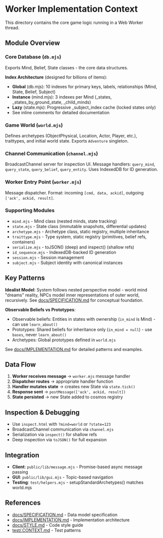 # Worker Implementation Context

This directory contains the core game logic running in a Web Worker thread.

## Module Overview

### Core Database (`db.mjs`)
Exports Mind, Belief, State classes - the core data structures.

**Index Architecture** (designed for billions of items):
- **Global** (db.mjs): 10 indexes for primary keys, labels, relationships (Mind, State, Belief, Subject)
- **Instance** (mind.mjs): 3 indexes per Mind (_states, _states_by_ground_state, _child_minds)
- **Lazy** (state.mjs): Progressive _subject_index cache (locked states only)
- See inline comments for detailed documentation

### Game World (`world.mjs`)
Defines archetypes (ObjectPhysical, Location, Actor, Player, etc.), traittypes, and initial world state. Exports `Adventure` singleton.

### Channel Communication (`channel.mjs`)
BroadcastChannel server for inspection UI. Message handlers: `query_mind`, `query_state`, `query_belief`, `query_entity`. Uses IndexedDB for ID generation.

### Worker Entry Point (`worker.mjs`)
Message dispatcher. Format: incoming `[cmd, data, ackid]`, outgoing `['ack', ackid, result]`.

### Supporting Modules
- `mind.mjs` - Mind class (nested minds, state tracking)
- `state.mjs` - State class (immutable snapshots, differential updates)
- `archetype.mjs` - Archetype class, static registry, multiple inheritance
- `traittype.mjs` - Type system, static registry (primitives, belief refs, containers)
- `serialize.mjs` - toJSON() (deep) and inspect() (shallow refs)
- `id_sequence.mjs` - IndexedDB-backed ID generation
- `session.mjs` - Session management
- `subject.mjs` - Subject identity with canonical instances

## Key Patterns

**Idealist Model**: System follows nested perspective model - world mind "dreams" reality, NPCs model inner representations of outer world, recursively. See [docs/SPECIFICATION.md](../../docs/SPECIFICATION.md) for conceptual foundation.

**Observable Beliefs vs Prototypes**:
- Observable beliefs: Entities in states with ownership (`in_mind` is Mind) - can use `learn_about()`
- Prototypes: Shared beliefs for inheritance only (`in_mind = null`) - use `bases`, never `learn_about()`
- Archetypes: Global prototypes defined in `world.mjs`

See [docs/IMPLEMENTATION.md](../../docs/IMPLEMENTATION.md) for detailed patterns and examples.

## Data Flow

1. **Worker receives message** → `worker.mjs` message handler
2. **Dispatcher routes** → appropriate handler function
3. **Handler mutates state** → creates new State via `state.tick()`
4. **Response sent** → `postMessage(['ack', ackid, result])`
5. **State persisted** → new State added to cosmos registry

## Inspection & Debugging

- Use `inspect.html` with `?mind=world` or `?state=123`
- BroadcastChannel communication via `channel.mjs`
- Serialization via `inspect()` for shallow refs
- Deep inspection via `toJSON()` for full expansion

## Integration

- **Client**: `public/lib/message.mjs` - Promise-based async message passing
- **GUI**: `public/lib/gui.mjs` - Topic-based navigation
- **Testing**: `test/helpers.mjs` - setupStandardArchetypes() matches world.mjs

## References

- [docs/SPECIFICATION.md](../../docs/SPECIFICATION.md) - Data model specification
- [docs/IMPLEMENTATION.md](../../docs/IMPLEMENTATION.md) - Implementation architecture
- [docs/STYLE.md](../../docs/STYLE.md) - Code style guide
- [test/.CONTEXT.md](../../test/.CONTEXT.md) - Test patterns
